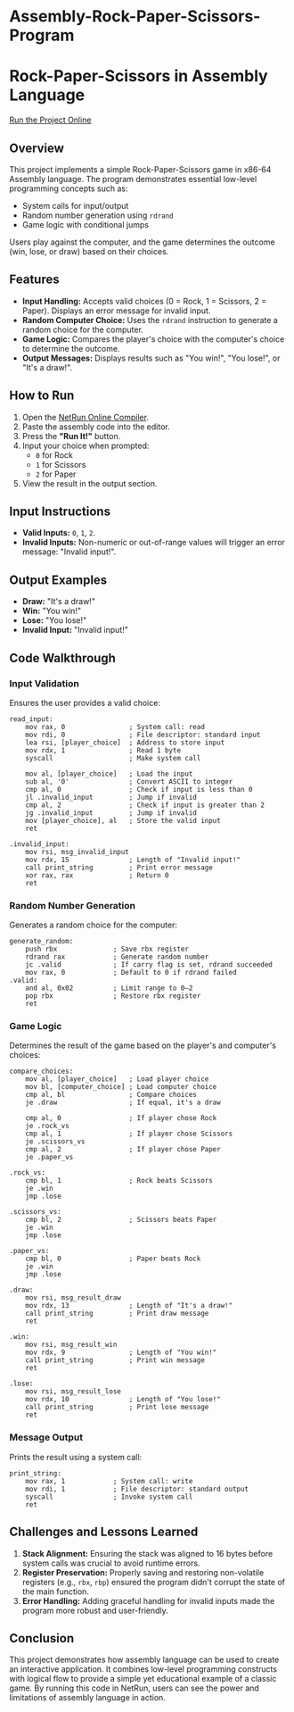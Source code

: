 # Assembly-Rock-Paper-Scissors-Program
# Rock-Paper-Scissors in Assembly Language

[Run the Project Online](https://lawlor.cs.uaf.edu/netrun/run)

## Overview
This project implements a simple Rock-Paper-Scissors game in x86-64 Assembly language. The program demonstrates essential low-level programming concepts such as:

- System calls for input/output
- Random number generation using `rdrand`
- Game logic with conditional jumps

Users play against the computer, and the game determines the outcome (win, lose, or draw) based on their choices.

## Features
- **Input Handling:** Accepts valid choices (0 = Rock, 1 = Scissors, 2 = Paper). Displays an error message for invalid input.
- **Random Computer Choice:** Uses the `rdrand` instruction to generate a random choice for the computer.
- **Game Logic:** Compares the player's choice with the computer's choice to determine the outcome.
- **Output Messages:** Displays results such as "You win!", "You lose!", or "It's a draw!".

## How to Run
1. Open the [NetRun Online Compiler](https://lawlor.cs.uaf.edu/netrun/run).
2. Paste the assembly code into the editor.
3. Press the **"Run It!"** button.
4. Input your choice when prompted:
   - `0` for Rock
   - `1` for Scissors
   - `2` for Paper
5. View the result in the output section.

## Input Instructions
- **Valid Inputs:** `0`, `1`, `2`.
- **Invalid Inputs:** Non-numeric or out-of-range values will trigger an error message: "Invalid input!".

## Output Examples
- **Draw:** "It's a draw!"
- **Win:** "You win!"
- **Lose:** "You lose!"
- **Invalid Input:** "Invalid input!"

## Code Walkthrough

### Input Validation
Ensures the user provides a valid choice:
```assembly
read_input:
    mov rax, 0                ; System call: read
    mov rdi, 0                ; File descriptor: standard input
    lea rsi, [player_choice]  ; Address to store input
    mov rdx, 1                ; Read 1 byte
    syscall                   ; Make system call

    mov al, [player_choice]   ; Load the input
    sub al, '0'               ; Convert ASCII to integer
    cmp al, 0                 ; Check if input is less than 0
    jl .invalid_input         ; Jump if invalid
    cmp al, 2                 ; Check if input is greater than 2
    jg .invalid_input         ; Jump if invalid
    mov [player_choice], al   ; Store the valid input
    ret

.invalid_input:
    mov rsi, msg_invalid_input
    mov rdx, 15               ; Length of "Invalid input!"
    call print_string         ; Print error message
    xor rax, rax              ; Return 0
    ret
```

### Random Number Generation
Generates a random choice for the computer:
```assembly
generate_random:
    push rbx              ; Save rbx register
    rdrand rax            ; Generate random number
    jc .valid             ; If carry flag is set, rdrand succeeded
    mov rax, 0            ; Default to 0 if rdrand failed
.valid:
    and al, 0x02          ; Limit range to 0–2
    pop rbx               ; Restore rbx register
    ret
```

### Game Logic
Determines the result of the game based on the player's and computer's choices:
```assembly
compare_choices:
    mov al, [player_choice]   ; Load player choice
    mov bl, [computer_choice] ; Load computer choice
    cmp al, bl                ; Compare choices
    je .draw                  ; If equal, it's a draw

    cmp al, 0                 ; If player chose Rock
    je .rock_vs
    cmp al, 1                 ; If player chose Scissors
    je .scissors_vs
    cmp al, 2                 ; If player chose Paper
    je .paper_vs

.rock_vs:
    cmp bl, 1                 ; Rock beats Scissors
    je .win
    jmp .lose

.scissors_vs:
    cmp bl, 2                 ; Scissors beats Paper
    je .win
    jmp .lose

.paper_vs:
    cmp bl, 0                 ; Paper beats Rock
    je .win
    jmp .lose

.draw:
    mov rsi, msg_result_draw
    mov rdx, 13               ; Length of "It's a draw!"
    call print_string         ; Print draw message
    ret

.win:
    mov rsi, msg_result_win
    mov rdx, 9                ; Length of "You win!"
    call print_string         ; Print win message
    ret

.lose:
    mov rsi, msg_result_lose
    mov rdx, 10               ; Length of "You lose!"
    call print_string         ; Print lose message
    ret
```

### Message Output
Prints the result using a system call:
```assembly
print_string:
    mov rax, 1            ; System call: write
    mov rdi, 1            ; File descriptor: standard output
    syscall               ; Invoke system call
    ret
```

## Challenges and Lessons Learned
1. **Stack Alignment:** Ensuring the stack was aligned to 16 bytes before system calls was crucial to avoid runtime errors.
2. **Register Preservation:** Properly saving and restoring non-volatile registers (e.g., `rbx`, `rbp`) ensured the program didn't corrupt the state of the main function.
3. **Error Handling:** Adding graceful handling for invalid inputs made the program more robust and user-friendly.

## Conclusion
This project demonstrates how assembly language can be used to create an interactive application. It combines low-level programming constructs with logical flow to provide a simple yet educational example of a classic game. By running this code in NetRun, users can see the power and limitations of assembly language in action.



